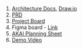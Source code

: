 1. [Architecture Docs](https://github.com/AmakrushAI/docs), [Draw.io](https://app.diagrams.net/#G1K0xZ0Xqh4ucGswbhUwTwDsr8E4OEiAYv)
2. [PRD]()
3. [Project Board](https://github.com/orgs/AmakrushAI/projects/1)
4. Figma board - [Link](https://www.figma.com/file/ZwFg8Dy2LkPIG2xwwuK0qH/AmaKrushi-AI?node-id=0-1&t=Ehjw9RUnT8yb3esu-0)
5. [AKAI Planning Sheet](https://docs.google.com/spreadsheets/d/1C-AsJ-WcYww2avlTblhBEbgiDGw9RyQmQSfCsVEvLJs/edit#gid=1863624664)
6. [Demo Video](https://www.linkedin.com/posts/uvijay_samagrax-chatgpt-bhashini-activity-7048989932345778176-ek42?utm_source=share&utm_medium=member_desktop)
